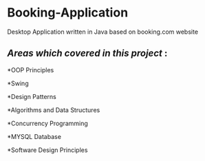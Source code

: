 # Booking-Application

Desktop Application written in Java based on booking.com website


  *Areas which covered in this project* :
   ---
   
  *OOP Principles
  
  *Swing

  *Design Patterns

  *Algorithms and Data Structures

  *Concurrency Programming

  *MYSQL Database

  *Software Design Principles
  
  
